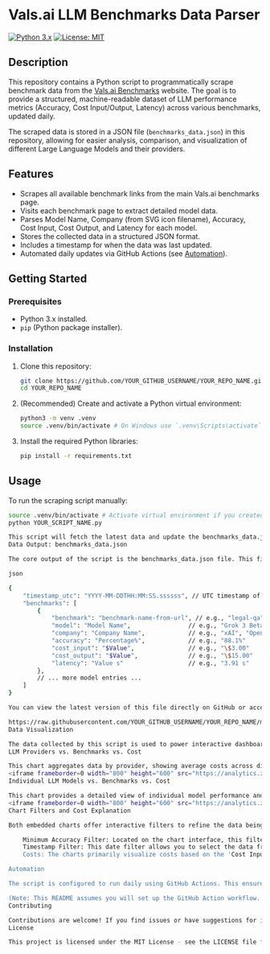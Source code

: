 # Vals.ai LLM Benchmarks Data Parser

[![Python 3.x](https://img.shields.io/badge/Python-3.x-blue.svg)](https://www.python.org/)
[![License: MIT](https://img.shields.io/badge/License-MIT-yellow.svg)](LICENSE)

## Description

This repository contains a Python script to programmatically scrape benchmark data from the [Vals.ai Benchmarks](https://www.vals.ai/benchmarks) website. The goal is to provide a structured, machine-readable dataset of LLM performance metrics (Accuracy, Cost Input/Output, Latency) across various benchmarks, updated daily.

The scraped data is stored in a JSON file (`benchmarks_data.json`) in this repository, allowing for easier analysis, comparison, and visualization of different Large Language Models and their providers.

## Features

*   Scrapes all available benchmark links from the main Vals.ai benchmarks page.
*   Visits each benchmark page to extract detailed model data.
*   Parses Model Name, Company (from SVG icon filename), Accuracy, Cost Input, Cost Output, and Latency for each model.
*   Stores the collected data in a structured JSON format.
*   Includes a timestamp for when the data was last updated.
*   Automated daily updates via GitHub Actions (see [Automation](#automation)).

## Getting Started

### Prerequisites

*   Python 3.x installed.
*   `pip` (Python package installer).

### Installation

1.  Clone this repository:
    ```bash
    git clone https://github.com/YOUR_GITHUB_USERNAME/YOUR_REPO_NAME.git
    cd YOUR_REPO_NAME
    ```
2.  (Recommended) Create and activate a Python virtual environment:
    ```bash
    python3 -m venv .venv
    source .venv/bin/activate # On Windows use `.venv\Scripts\activate`
    ```
3.  Install the required Python libraries:
    ```bash
    pip install -r requirements.txt
    ```

## Usage

To run the scraping script manually:

```bash
source .venv/bin/activate # Activate virtual environment if you created one
python YOUR_SCRIPT_NAME.py

This script will fetch the latest data and update the benchmarks_data.json file in the root of the repository.
Data Output: benchmarks_data.json

The core output of the script is the benchmarks_data.json file. This file contains a JSON object with the following structure:

json

{
    "timestamp_utc": "YYYY-MM-DDTHH:MM:SS.ssssss", // UTC timestamp of the data scrape
    "benchmarks": [
        {
            "benchmark": "benchmark-name-from-url", // e.g., "legal-qa"
            "model": "Model Name",                // e.g., "Grok 3 Beta"
            "company": "Company Name",            // e.g., "xAI", "OpenAI"
            "accuracy": "Percentage%",            // e.g., "88.1%"
            "cost_input": "$Value",               // e.g., "\$3.00"
            "cost_output": "$Value",              // e.g., "\$15.00"
            "latency": "Value s"                  // e.g., "3.91 s"
        },
        // ... more model entries ...
    ]
}

You can view the latest version of this file directly on GitHub or access its raw content via:

https://raw.githubusercontent.com/YOUR_GITHUB_USERNAME/YOUR_REPO_NAME/main/benchmarks_data.json
Data Visualization

The data collected by this script is used to power interactive dashboards hosted on Zoho Analytics, providing visual insights into LLM performance across benchmarks and providers.
LLM Providers vs. Benchmarks vs. Cost

This chart aggregates data by provider, showing average costs across different benchmarks.
<iframe frameborder=0 width="800" height="600" src="https://analytics.zoho.com/open-view/2732937000006457007"></iframe>
Individual LLM Models vs. Benchmarks vs. Cost

This chart provides a detailed view of individual model performance and costs per benchmark.
<iframe frameborder=0 width="800" height="600" src="https://analytics.zoho.com/open-view/2732937000006459493"></iframe>
Chart Filters and Cost Explanation

Both embedded charts offer interactive filters to refine the data being displayed:

    Minimum Accuracy Filter: Located on the chart interface, this filter allows you to set a minimum accuracy threshold. Only models that achieved an accuracy score above this minimum percentage in all benchmarks included in the current view will be shown. This helps focus on top-performing models.
    Timestamp Filter: This date filter allows you to select the data from a specific date's scrape. The script saves data with a timestamp_utc, and this filter uses that timestamp to let you view historical snapshots of the benchmark results.
    Costs: The charts primarily visualize costs based on the 'Cost Input' metric from the scraped data. It's important to note that the raw data in benchmarks_data.json includes both 'Cost Input' and 'Cost Output', which are often proportional or related based on the model's pricing structure. The charts may simplify by focusing on one metric, but the full cost breakdown is available in the source JSON.

Automation

The script is configured to run daily using GitHub Actions. This ensures the benchmarks_data.json file is automatically updated with the latest information from Vals.ai without manual intervention.

(Note: This README assumes you will set up the GitHub Action workflow. You'll need to create the .github/workflows directory and a .yml file for the workflow configuration.)
Contributing

Contributions are welcome! If you find issues or have suggestions for improvements (e.g., adding more data points, improving parsing robustness), please open an issue or submit a pull request.
License

This project is licensed under the MIT License - see the LICENSE file for details.